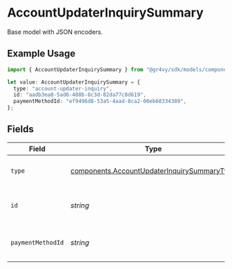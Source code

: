 # AccountUpdaterInquirySummary

Base model with JSON encoders.

## Example Usage

```typescript
import { AccountUpdaterInquirySummary } from "@gr4vy/sdk/models/components";

let value: AccountUpdaterInquirySummary = {
  type: "account-updater-inquiry",
  id: "aadb3ea8-5ad6-408b-8c3d-82da77c8d619",
  paymentMethodId: "ef9496d8-53a5-4aad-8ca2-00eb68334389",
};
```

## Fields

| Field                                                                                                      | Type                                                                                                       | Required                                                                                                   | Description                                                                                                | Example                                                                                                    |
| ---------------------------------------------------------------------------------------------------------- | ---------------------------------------------------------------------------------------------------------- | ---------------------------------------------------------------------------------------------------------- | ---------------------------------------------------------------------------------------------------------- | ---------------------------------------------------------------------------------------------------------- |
| `type`                                                                                                     | [components.AccountUpdaterInquirySummaryType](../../models/components/accountupdaterinquirysummarytype.md) | :heavy_minus_sign:                                                                                         | Always `account-updater-inquiry`                                                                           | account-updater-inquiry                                                                                    |
| `id`                                                                                                       | *string*                                                                                                   | :heavy_check_mark:                                                                                         | The ID for the account updater inquiry.                                                                    | aadb3ea8-5ad6-408b-8c3d-82da77c8d619                                                                       |
| `paymentMethodId`                                                                                          | *string*                                                                                                   | :heavy_check_mark:                                                                                         | The ID of the payment method                                                                               | ef9496d8-53a5-4aad-8ca2-00eb68334389                                                                       |